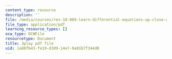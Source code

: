 ```yaml
---
content_type: resource
description: ''
file: /media/courses/res-18-009-learn-differential-equations-up-close-with-gilbert-strang-and-cleve-moler-fall-2015/1a88fb43fe19d3d914e79a01b7f344d8_ojUQk_GNQbQ.pdf
file_type: application/pdf
learning_resource_types: []
ocw_type: OCWFile
resourcetype: Document
title: 3play pdf file
uid: 1a88fb43-fe19-d3d9-14e7-9a01b7f344d8
---
```

